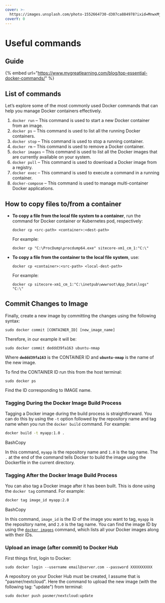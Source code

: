 ```yaml
---
cover: >-
  https://images.unsplash.com/photo-1552664730-d307ca884978?ixid=MnwxMjA3fDB8MHxwaG90by1wYWdlfHx8fGVufDB8fHx8&ixlib=rb-1.2.1&auto=format&fit=crop&w=2970&q=80
coverY: 0
---
```


# Useful commands

## Guide

{% embed url="https://www.mygreatlearning.com/blog/top-essential-docker-commands/" %}

## List of commands

Let’s explore some of the most commonly used Docker commands that can help you manage Docker containers effectively.

1. `docker run` – This command is used to start a new Docker container from an image.
2. `docker ps` – This command is used to list all the running Docker containers.
3. `docker stop` – This command is used to stop a running container.
4. `docker rm` – This command is used to remove a Docker container.
5. `docker images` – This command is used to list all the Docker images that are currently available on your system.
6. `docker pull` – This command is used to download a Docker image from a registry.
7. `docker exec` – This command is used to execute a command in a running container.
8. `docker-compose` – This command is used to manage multi-container Docker applications.

## How to copy files to/from a container

*   **To copy a file from the local file system to a container**, run the command for Docker container or Kubernetes pod, respectively:

    ```
    docker cp <src-path> <container>:<dest-path> 
    ```

    For example:

    ```
    docker cp "C:\ProcDump\procdump64.exe" sitecore-xm1_cm_1:"C:\"
    ```
*   **To copy a file from the container to the local file system**, use:

    ```
    docker cp <container>:<src-path> <local-dest-path>
    ```

    For example:

    ```
    docker cp sitecore-xm1_cm_1:"C:\inetpub\wwwroot\App_Data\logs" "C:\" 
    ```

## Commit Changes to Image <a href="#ftoc-heading-5" id="ftoc-heading-5"></a>

Finally, create a new image by committing the changes using the following syntax:

```
sudo docker commit [CONTAINER_ID] [new_image_name]
```

Therefore, in our example it will be:

```
sudo docker commit deddd39fa163 ubuntu-nmap
```

Where **`deddd39fa163`** is the CONTAINER ID and **`ubuntu-nmap`** is the name of the new image.

To find the CONTAINER ID run this from the host terminal:

```
sudo docker ps
```

Find the ID corresponding to IMAGE name.



### Tagging During the Docker Image Build Process

Tagging a Docker image during the build process is straightforward. You can do this by using the `-t` option followed by the repository name and tag name when you run the `docker build` command. For example:

```bash
docker build -t myapp:1.0 .
```

BashCopy

In this command, `myapp` is the repository name and `1.0` is the tag name. The `.` at the end of the command tells Docker to build the image using the Dockerfile in the current directory.



### Tagging After the Docker Image Build Process

You can also tag a Docker image after it has been built. This is done using the `docker tag` command. For example:

```bash
docker tag image_id myapp:2.0
```

BashCopy

In this command, `image_id` is the ID of the image you want to tag, `myapp` is the repository name, and `2.0` is the tag name. You can find the image ID by using the [`docker images`](https://ioflood.com/blog/docker-list-images-easy-guide-to-docker-images-ls-command/) command, which lists all your Docker images along with their IDs.



### Upload an image (after commit) to Docker Hub

First things first, login to Docker:

```
sudo docker login --username email@server.com --password XXXXXXXXXX
```

A repository on your Docker Hub must be created, I assume that is "pasmer/nextcloud". Here the command to upload the new image (with the following tag: "update") from terminal:

```
sudo docker push pasmer/nextcloud:update
```

